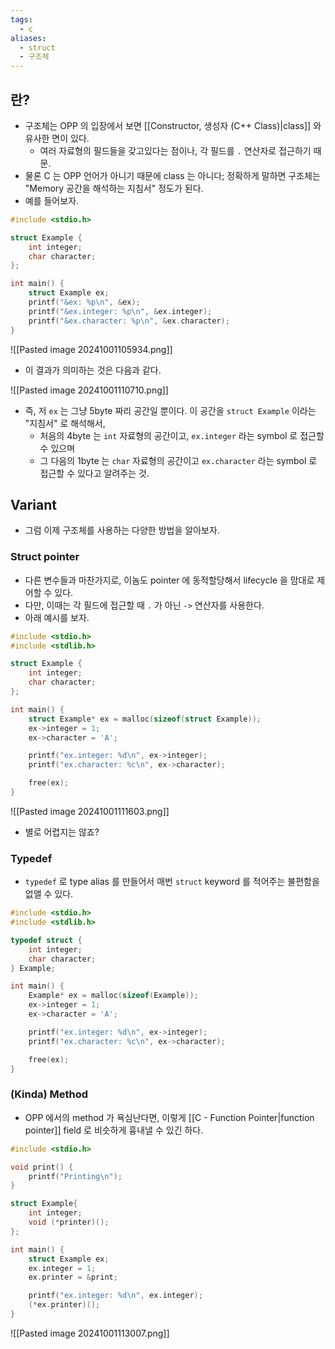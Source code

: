 ```yaml
---
tags:
  - c
aliases:
  - struct
  - 구조체
---
```

## 란?

- 구조체는 OPP 의 입장에서 보면 [[Constructor, 생성자 (C++ Class)|class]] 와 유사한 면이 있다.
	- 여러 자료형의 필드들을 갖고있다는 점이나, 각 필드를 `.` 연산자로 접근하기 때문.
- 물론 C 는 OPP 언어가 아니기 때문에 class 는 아니다; 정확하게 말하면 구조체는 "Memory 공간을 해석하는 지침서" 정도가 된다.
- 예를 들어보자.

```c
#include <stdio.h>

struct Example {
	int integer;
	char character;
};

int main() {
	struct Example ex;
	printf("&ex: %p\n", &ex);
	printf("&ex.integer: %p\n", &ex.integer);
	printf("&ex.character: %p\n", &ex.character);
}
```

![[Pasted image 20241001105934.png]]

- 이 결과가 의미하는 것은 다음과 같다.

![[Pasted image 20241001110710.png]]

- 즉, 저 `ex` 는 그냥 5byte 짜리 공간일 뿐이다. 이 공간을 `struct Example` 이라는 "지침서" 로 해석해서,
	- 처음의 4byte 는 `int` 자료형의 공간이고, `ex.integer` 라는 symbol 로 접근할수 있으며
	- 그 다음의 1byte 는 `char` 자료형의 공간이고 `ex.character` 라는 symbol 로 접근할 수 있다고 알려주는 것.

## Variant

- 그럼 이제 구조체를 사용하는 다양한 방법을 알아보자.

### Struct pointer

- 다른 변수들과 마찬가지로, 이놈도 pointer 에 동적할당해서 lifecycle 을 맘대로 제어할 수 있다.
- 다만, 이때는 각 필드에 접근할 때 `.` 가 아닌 `->` 연산자를 사용한다.
- 아래 예시를 보자.

```c {10}
#include <stdio.h>
#include <stdlib.h>

struct Example {
	int integer;
	char character;
};

int main() {
	struct Example* ex = malloc(sizeof(struct Example));
	ex->integer = 1;
	ex->character = 'A';

	printf("ex.integer: %d\n", ex->integer);
	printf("ex.character: %c\n", ex->character);

	free(ex);
}
```

![[Pasted image 20241001111603.png]]

- 별로 어렵지는 않죠?

### Typedef

- `typedef` 로 type alias 를 만들어서 매번 `struct` keyword 를 적어주는 불편함을 없앨 수 있다.

```c {4-7,10}
#include <stdio.h>
#include <stdlib.h>

typedef struct {
	int integer;
	char character;
} Example;

int main() {
	Example* ex = malloc(sizeof(Example));
	ex->integer = 1;
	ex->character = 'A';

	printf("ex.integer: %d\n", ex->integer);
	printf("ex.character: %c\n", ex->character);

	free(ex);
}
```

### (Kinda) Method

- OPP 에서의 method 가 욕심난다면, 이렇게 [[C - Function Pointer|function pointer]] field 로 비슷하게 흉내낼 수 있긴 하다.

```c {9,15,18}
#include <stdio.h>

void print() {
	printf("Printing\n");
}

struct Example{
	int integer;
	void (*printer)();
};

int main() {
	struct Example ex;
	ex.integer = 1;
	ex.printer = &print;

	printf("ex.integer: %d\n", ex.integer);
	(*ex.printer)();
}
```

![[Pasted image 20241001113007.png]]